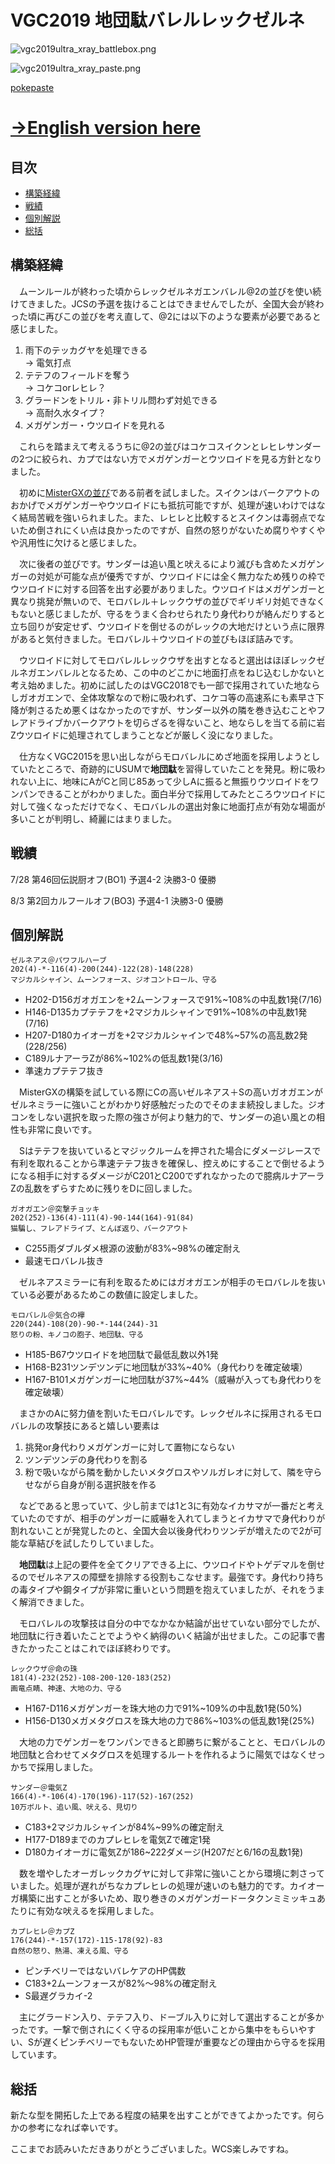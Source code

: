 # VGC2019 地団駄バレルレックゼルネ

![vgc2019ultra_xray_battlebox.png](vgc2019ultra_xray_battlebox.png)

![vgc2019ultra_xray_paste.png](vgc2019ultra_xray_paste.png)

[pokepaste](https://pokepast.es/99b57ed559a77be3)

# [→English version here](vgc2019ultra_xray_en.md)

## 目次
- [構築経緯](#構築経緯)
- [戦績](#戦績)
- [個別解説](#個別解説)
- [総括](#総括)

## 構築経緯
　ムーンルールが終わった頃からレックゼルネガエンバレル@2の並びを使い続けてきました。JCSの予選を抜けることはできませんでしたが、全国大会が終わった頃に再びこの並びを考え直して、@2には以下のような要素が必要であると感じました。

1. 雨下のテッカグヤを処理できる  
→ 電気打点
2. テテフのフィールドを奪う  
→ コケコorレヒレ？
3. グラードンをトリル・非トリル問わず対処できる  
→ 高耐久水タイプ？
4. メガゲンガー・ウツロイドを見れる

　これらを踏まえて考えるうちに@2の並びはコケコスイクンとレヒレサンダーの2つに絞られ、カプではない方でメガゲンガーとウツロイドを見る方針となりました。

　初めに[MisterGXの並び](https://www.trainertower.com/blue-stream-a-spring-scramble-1st-place-team-report/)である前者を試しました。スイクンはバークアウトのおかげでメガゲンガーやウツロイドにも抵抗可能ですが、処理が速いわけではなく結局苦戦を強いられました。また、レヒレと比較するとスイクンは毒弱点でないため倒されにくい点は良かったのですが、自然の怒りがないため腐りやすくやや汎用性に欠けると感じました。

　次に後者の並びです。サンダーは追い風と吠えるにより滅びも含めたメガゲンガーの対処が可能な点が優秀ですが、ウツロイドには全く無力なため残りの枠でウツロイドに対する回答を出す必要がありました。ウツロイドはメガゲンガーと異なり挑発が無いので、モロバレル＋レックウザの並びでギリギリ対処できなくもないと感じましたが、守るをうまく合わせられたり身代わりが絡んだりすると立ち回りが安定せず、ウツロイドを倒せるのがレックの大地だけという点に限界があると気付きました。モロバレル＋ウツロイドの並びもほぼ詰みです。

　ウツロイドに対してモロバレルレックウザを出すとなると選出はほぼレックゼルネガエンバレルとなるため、この中のどこかに地面打点をねじ込むしかないと考え始めました。初めに試したのはVGC2018でも一部で採用されていた地ならしガオガエンで、全体攻撃なので粉に吸われず、コケコ等の高速系にも素早さ下降が刺さるため悪くはなかったのですが、サンダー以外の隣を巻き込むことやフレアドライブかバークアウトを切らざるを得ないこと、地ならしを当てる前に岩Zウツロイドに処理されてしまうことなどが厳しく没になりました。
 
　仕方なくVGC2015を思い出しながらモロバレルにめざ地面を採用しようとしていたところで、奇跡的にUSUMで**地団駄**を習得していたことを発見。粉に吸われない上に、地味にAがCと同じ85あって少しAに振ると無振りウツロイドをワンパンできることがわかりました。面白半分で採用してみたところウツロイドに対して強くなっただけでなく、モロバレルの選出対象に地面打点が有効な場面が多いことが判明し、綺麗にはまりました。

## 戦績
7/28 第46回伝説厨オフ(BO1) 予選4-2 決勝3-0 優勝

8/3 第2回カルフールオフ(BO3) 予選4-1 決勝3-0 優勝

## 個別解説
```
ゼルネアス＠パワフルハーブ
202(4)-*-116(4)-200(244)-122(28)-148(228)
マジカルシャイン、ムーンフォース、ジオコントロール、守る
```
- H202-D156ガオガエンを+2ムーンフォースで91%~108%の中乱数1発(7/16)
- H146-D135カプテテフを+2マジカルシャインで91%~108%の中乱数1発(7/16)
- H207-D180カイオーガを+2マジカルシャインで48%~57%の高乱数2発(228/256)
- C189ルナアーラZが86%~102%の低乱数1発(3/16)
- 準速カプテテフ抜き

　MisterGXの構築を試している際にCの高いゼルネアス＋Sの高いガオガエンがゼルネミラーに強いことがわかり好感触だったのでそのまま続投しました。ジオコンをしない選択を取った際の強さが何より魅力的で、サンダーの追い風との相性も非常に良いです。

　Sはテテフを抜いているとマジックルームを押された場合にダメージレースで有利を取れることから準速テテフ抜きを確保し、控えめにすることで倒せるようになる相手に対するダメージがC201とC200でずれなかったので臆病ルナアーラZの乱数をずらすために残りをDに回しました。

```
ガオガエン＠突撃チョッキ
202(252)-136(4)-111(4)-90-144(164)-91(84)
猫騙し、フレアドライブ、とんぼ返り、バークアウト
```
- C255雨ダブルダメ根源の波動が83%~98%の確定耐え
- 最速モロバレル抜き

　ゼルネアスミラーに有利を取るためにはガオガエンが相手のモロバレルを抜いている必要があるためこの数値に設定しました。

```
モロバレル＠気合の襷
220(244)-108(20)-90-*-144(244)-31
怒りの粉、キノコの胞子、地団駄、守る
```
- H185-B67ウツロイドを地団駄で最低乱数以外1発
- H168-B231ツンデツンデに地団駄が33%~40%（身代わりを確定破壊）
- H167-B101メガゲンガーに地団駄が37%~44%（威嚇が入っても身代わりを確定破壊）

　まさかのAに努力値を割いたモロバレルです。レックゼルネに採用されるモロバレルの攻撃技にあると嬉しい要素は

1. 挑発or身代わりメガゲンガーに対して置物にならない
2. ツンデツンデの身代わりを割る
3. 粉で吸いながら隣を動かしたいメタグロスやソルガレオに対して、隣を守らせながら自身が削る選択肢を作る

　などであると思っていて、少し前までは1と3に有効なイカサマが一番だと考えていたのですが、相手のゲンガーに威嚇を入れてしまうとイカサマで身代わりが割れないことが発覚したのと、全国大会以後身代わりツンデが増えたので2が可能な草結びを試したりしていました。

　**地団駄**は上記の要件を全てクリアできる上に、ウツロイドやトゲデマルを倒せるのでゼルネアスの障壁を排除する役割もこなせます。最強です。身代わり持ちの毒タイプや鋼タイプが非常に重いという問題を抱えていましたが、それをうまく解消できました。

　モロバレルの攻撃技は自分の中でなかなか結論が出せていない部分でしたが、地団駄に行き着いたことでようやく納得のいく結論が出せました。この記事で書きたかったことはこれでほぼ終わりです。

```
レックウザ＠命の珠
181(4)-232(252)-108-200-120-183(252)
画竜点睛、神速、大地の力、守る
```
- H167-D116メガゲンガーを珠大地の力で91%~109%の中乱数1発(50%)
- H156-D130メガメタグロスを珠大地の力で86%~103%の低乱数1発(25%)

　大地の力でゲンガーをワンパンできると即勝ちに繋がることと、モロバレルの地団駄と合わせてメタグロスを処理するルートを作れるように陽気ではなくせっかちで採用しました。

```
サンダー＠電気Z
166(4)-*-106(4)-170(196)-117(52)-167(252)
10万ボルト、追い風、吠える、見切り
```
- C183+2マジカルシャインが84%~99%の確定耐え
- H177-D189までのカプレヒレを電気Zで確定1発
- D180カイオーガに電気Zが186~222ダメージ(H207だと6/16の乱数1発)

　数を増やしたオーガレックカグヤに対して非常に強いことから環境に刺さっていました。処理が遅れがちなカプレヒレの処理が速いのも魅力的です。カイオーガ構築に出すことが多いため、取り巻きのメガゲンガードータクンミミッキュあたりに有効な吠えるを採用しました。

```
カプレヒレ＠カプZ
176(244)-*-157(172)-115-178(92)-83
自然の怒り、熱湯、凍える風、守る
```
- ピンチベリーではないバレケアのHP偶数
- C183+2ムーンフォースが82%～98%の確定耐え
- S最遅グラカイ-2

　主にグラードン入り、テテフ入り、ドーブル入りに対して選出することが多かったです。一撃で倒されにくく守るの採用率が低いことから集中をもらいやすい、Sが遅くピンチベリーでもないためHP管理が重要などの理由から守るを採用しています。

## 総括

新たな型を開拓した上である程度の結果を出すことができてよかったです。何らかの参考になれば幸いです。

ここまでお読みいただきありがとうございました。WCS楽しみですね。
